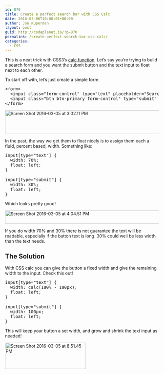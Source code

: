 ```yaml
---
id: 870
title: Create a perfect search bar with CSS Calc
date: 2016-03-06T10:00:01+00:00
author: Jon Kuperman
layout: post
guid: http://codeplanet.io/?p=870
permalink: /create-perfect-search-bar-css-calc/
categories:
  - CSS
---
```

This is a neat trick with CSS3&#8217;s [calc function](https://developer.mozilla.org/en-US/docs/Web/CSS/calc). Let&#8217;s say you&#8217;re trying to build a search form and you want the submit button and the text input to float next to each other.

To start off with, let&#8217;s just create a simple form:

<pre class="lang:default decode:true ">&lt;form&gt;
  &lt;input class="form-control" type="text" placeholder="Search this site.." /&gt;
  &lt;input class="btn btn-primary form-control" type="submit" value="Search" /&gt;
&lt;/form&gt;</pre>

<a href="https://codeplanet.io/wp-content/uploads/2016/03/Screen-Shot-2016-03-05-at-3.02.11-PM.png" rel="attachment wp-att-875"><img class="aligncenter size-full wp-image-875" src="https://codeplanet.io/wp-content/uploads/2016/03/Screen-Shot-2016-03-05-at-3.02.11-PM.png" alt="Screen Shot 2016-03-05 at 3.02.11 PM" width="640" height="78" srcset="https://codeplanet.io/wp-content/uploads/2016/03/Screen-Shot-2016-03-05-at-3.02.11-PM.png 640w, https://codeplanet.io/wp-content/uploads/2016/03/Screen-Shot-2016-03-05-at-3.02.11-PM-300x37.png 300w" sizes="(max-width: 640px) 100vw, 640px" /></a>

In the past, the way we get them to float nicely is to assign them each a fluid, percent based, width. Something like:

<pre class="lang:css decode:true">input[type="text"] {
  width: 70%;
  float: left;
}

input[type="submit"] {
  width: 30%;
  float: left;
}</pre>

Which looks pretty good!

<a href="https://codeplanet.io/wp-content/uploads/2016/03/Screen-Shot-2016-03-05-at-4.04.51-PM.png" rel="attachment wp-att-876"><img class="aligncenter size-full wp-image-876" src="https://codeplanet.io/wp-content/uploads/2016/03/Screen-Shot-2016-03-05-at-4.04.51-PM.png" alt="Screen Shot 2016-03-05 at 4.04.51 PM" width="641" height="44" srcset="https://codeplanet.io/wp-content/uploads/2016/03/Screen-Shot-2016-03-05-at-4.04.51-PM.png 641w, https://codeplanet.io/wp-content/uploads/2016/03/Screen-Shot-2016-03-05-at-4.04.51-PM-300x21.png 300w" sizes="(max-width: 641px) 100vw, 641px" /></a>

If you do width 70% and 30% there is not guarantee the text will be readable, especially if the button text is long. 30% could well be less width than the text needs.

## The Solution

With CSS calc you can give the button a fixed width and give the remaining width to the input. Check this out!

<pre class="lang:css decode:true">input[type="text"] {
  width: calc(100% - 100px);
  float: left;
}

input[type="submit"] {
  width: 100px;
  float: left;
}
</pre>

This will keep your button a set width, and grow and shrink the text input as needed!

<a href="https://codeplanet.io/wp-content/uploads/2016/03/Screen-Shot-2016-03-05-at-8.51.45-PM.png" rel="attachment wp-att-882"><img class="aligncenter size-full wp-image-882" src="https://codeplanet.io/wp-content/uploads/2016/03/Screen-Shot-2016-03-05-at-8.51.45-PM.png" alt="Screen Shot 2016-03-05 at 8.51.45 PM" width="265" height="86" /></a>